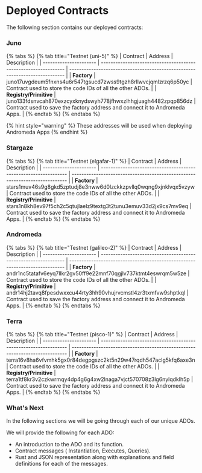 # Deployed Contracts

The following section contains our deployed contracts:

### Juno

{% tabs %}
{% tab title="Testnet (uni-5)" %}
| Contract               | Address                                                         | Description                                                                  |
| ---------------------- | --------------------------------------------------------------- | ---------------------------------------------------------------------------- |
| **Factory**            | juno17uvgdeum5fnxns4u6r547tgsucd7zwss9tgzh8rllwvcjqmlzrzq6p50yc | Contract used to store the code IDs of all the other ADOs.                   |
| **Registry/Primitive** | juno133fdsnvcah870exzcyxknydswyh778jfhwxzlhhgjuagh4482zpqp856dz | Contract used to save the factory address and connect it to Andromeda Apps.  |
{% endtab %}
{% endtabs %}

{% hint style="warning" %}
These addresses will be used when deploying Andromeda Apps
{% endhint %}

### Stargaze

{% tabs %}
{% tab title="Testnet (elgafar-1)" %}
| Contract               | Address                                                          | Description                                                                  |
| ---------------------- | ---------------------------------------------------------------- | ---------------------------------------------------------------------------- |
| **Factory**            | stars1muv46s9g8gkd5zptudj8e3nww6d0lzckkzpvllq0wqng9xjnklvqx5vzyw | Contract used to store the code IDs of all the other ADOs.                   |
| **Registry/Primitive** | stars1n8kh8ev97f5ch2c5qtujlaelz9textg3t2tunu3emuv33d2jx9cs7mv9eq | Contract used to save the factory address and connect it to Andromeda Apps.  |
{% endtab %}
{% endtabs %}

### Andromeda

{% tabs %}
{% tab title="Testnet (galileo-2)" %}
| Contract               | Address                                                         | Description                                                                  |
| ---------------------- | --------------------------------------------------------------- | ---------------------------------------------------------------------------- |
| **Factory**            | andr1nc5tatafv6eyq7llkr2gv50ff9e22mnf70qgjlv737ktmt4eswrqm5w5ze | Contract used to store the code IDs of all the other ADOs.                   |
| **Registry/Primitive** | andr14hj2tavq8fpesdwxxcu44rty3hh90vhujrvcmstl4zr3txmfvw9shptkql | Contract used to save the factory address and connect it to Andromeda Apps.  |
{% endtab %}
{% endtabs %}

### Terra

{% tabs %}
{% tab title="Testnet (pisco-1)" %}
| Contract               | Address                                                          | Description                                                                  |
| ---------------------- | ---------------------------------------------------------------- | ---------------------------------------------------------------------------- |
| **Factory**            | terra16v8ha6vfvmhk5gx0r84degpgszc2kt5n29w47rqdh547aclg5kfq6axe3n | Contract used to store the code IDs of all the other ADOs.                   |
| **Registry/Primitive** | terra1tf8kr3v2czkwrmqy4dp4g6g4xw2lnaga7vjct570708z3lg6nylqdklh5p | Contract used to save the factory address and connect it to Andromeda Apps.  |
{% endtab %}
{% endtabs %}

### What's Next

In the following sections we will be going through each of our unique ADOs.

We will provide the following for each ADO:

* An introduction to the ADO and its function.
* Contract messages ( Instantiation, Executes, Queries).
* &#x20;Rust and JSON representation along with explanations and field definitions for each of the messages.

